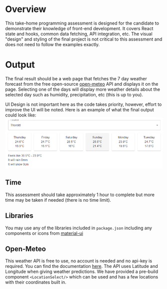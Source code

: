 # Overview
This take-home programming assessment is designed for the candidate to demonstrate their knowledge of front-end development. It covers React state and hooks, common data fetching, API integration, etc. The visual "design" and styling of the final project is not critical to this assessment and does not need to follow the examples exactly.

# Output
The final result should be a web page that fetches the 7 day weather forecast from the free open-source [open-meteo](https://open-meteo.com/en) API and displays it on the page. Selecting one of the days will display more weather details about the selected day such as humidity, precipitation, etc (this is up to you).

UI Design is not important here as the code takes priority, however, effort to improve the UI will be noted. Here is an example of what the final output could look like:
![img.png](img.png)

## Time
This assessment should take approximately 1 hour to complete but more time may be taken if needed (there is no time limit).

## Libraries
You may use any of the libraries included in `package.json` including any components or icons from [material-ui](https://mui.com/)

## Open-Meteo
This weather API is free to use, no account is needed and no api-key is required. You can find the documentation [here](https://open-meteo.com/en/docs). The API uses Latitude and Longitude when giving weather predictions. We have provided a pre-build component `<LocationSelect/>` which can be used and has a few locations with their coordinates built in.

